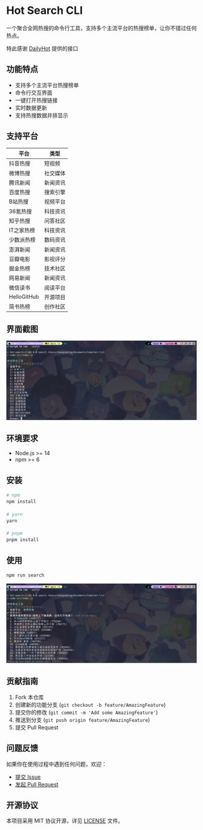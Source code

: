 # Hot Search CLI

一个聚合全网热搜的命令行工具，支持多个主流平台的热搜榜单，让你不错过任何热点。

特此感谢 [DailyHot](https://github.com/imsyy/DailyHot) 提供的接口

## 功能特点

- 支持多个主流平台热搜榜单
- 命令行交互界面
- 一键打开热搜链接
- 实时数据更新
- 支持热搜数据并排显示

## 支持平台

| 平台 | 类型 |
|------|------|
| 抖音热搜 | 短视频 |
| 微博热搜 | 社交媒体 |
| 腾讯新闻 | 新闻资讯 |
| 百度热搜 | 搜索引擎 |
| B站热搜 | 视频平台 |
| 36氪热搜 | 科技资讯 |
| 知乎热搜 | 问答社区 |
| IT之家热榜 | 科技资讯 |
| 少数派热榜 | 数码资讯 |
| 澎湃新闻 | 新闻资讯 |
| 豆瓣电影 | 影视评分 |
| 掘金热榜 | 技术社区 |
| 网易新闻 | 新闻资讯 |
| 微信读书 | 阅读平台 |
| HelloGitHub | 开源项目 |
| 简书热榜 | 创作社区 |

## 界面截图

![search](./assets/search.png)

## 环境要求

- Node.js >= 14
- npm >= 6

## 安装

```bash
# npm
npm install

# yarn
yarn

# pnpm
pnpm install
```

## 使用

```bash
npm run search
```

![detail](./assets/detail.png)

## 贡献指南

1. Fork 本仓库
2. 创建新的功能分支 (`git checkout -b feature/AmazingFeature`)
3. 提交你的修改 (`git commit -m 'Add some AmazingFeature'`)
4. 推送到分支 (`git push origin feature/AmazingFeature`)
5. 提交 Pull Request

## 问题反馈

如果你在使用过程中遇到任何问题，欢迎：

- [提交 Issue](https://github.com/SmallTeddt/hot-list/issues)
- [发起 Pull Request](https://github.com/SmallTeddt/hot-list/pulls)

## 开源协议

本项目采用 MIT 协议开源，详见 [LICENSE](./LICENSE) 文件。
